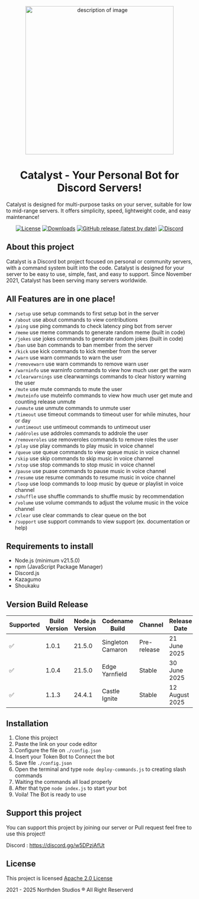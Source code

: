 <div align="center">
	<img src="https://github.com/user-attachments/assets/f4d92224-7fe2-4b13-95ad-5204b189478e" alt="description of image" width="400"/>
</div>

<h1 align="center">
	Catalyst - Your Personal Bot for Discord Servers!
</h1>

Catalyst is designed for multi-purpose tasks on your server, suitable for low to mid-range servers. It offers simplicity, speed, lightweight code, and easy maintenance!

<div align="center">
   
  [![License](https://img.shields.io/badge/License-Apache%202.0-blue.svg)](https://github.com/Northden-Studios/Catalyst/blob/main/LICENSE)
  [![Downloads](https://img.shields.io/github/downloads/Northden-Studios/Catalyst/total)]()
  [![GitHub release (latest by date)](https://img.shields.io/github/v/release/Northden-Studios/Catalyst)](https://github.com/Northden-Studios/Catalyst/release)
  [![Discord](https://img.shields.io/discord/882318291014651924?logo=discord&labelColor=white&color=5865f2)](https://discord.gg/w5DPzjAfUt)
  
</div>

## About this project
Catalyst is a Discord bot project focused on personal or community servers, with a command system built into the code. Catalyst is designed for your server to be easy to use, simple, fast, and easy to support. Since November 2021, Catalyst has been serving many servers worldwide.

## All Features are in one place! 
- ``/setup`` use setup commands to first setup bot in the server
- ``/about`` use about commands to view contributions
- ``/ping`` use ping commands to check latency ping bot from server
- ``/meme`` use meme commands to generate random meme (built in code)
- ``/jokes`` use jokes commands to generate random jokes (built in code)
- ``/ban`` use ban commands to ban member from the server
- ``/kick`` use kick commands to kick member from the server
- ``/warn`` use warn commands to warn the user
- ``/removewarn`` use warn commands to remove warn user
- ``/warninfo`` use warninfo commands to view how much user get the warn
- ``/clearwarnings`` use clearwarnings commands to clear history warning the user
- ``/mute`` use mute commands to mute the user
- ``/muteinfo`` use muteinfo commands to view how much user get mute and counting release unmute
- ``/unmute`` use unmute commands to unmute user
- ``/timeout`` use timeout commands to timeout user for while minutes, hour or day
- ``/untimeout`` use untimeout commands to untimeout user
- ``/addroles`` use addroles commands to addrole the user
- ``/removeroles`` use removeroles commands to remove roles the user
- ``/play`` use play commands to play music in voice channel
- ``/queue`` use queue commands to view queue music in voice channel
- ``/skip`` use skip commands to skip music in voice channel
- ``/stop`` use stop commands to stop music in voice channel
- ``/pause`` use puase commands to pause music in voice channel
- ``/resume`` use resume commands to resume music in voice channel
- ``/loop`` use loop commands to loop music by queue or playlist in voice channel
- ``/shuffle`` use shuffle commands to shuffle music by recommendation
- ``/volume`` use volume commands to adjust the volume music in the voice channel
- ``/clear`` use clear commands to clear queue on the bot
- ``/support`` use support commands to view support (ex. documentation or help)

## Requirements to install
- Node.js (minimum v21.5.0)
- npm (JavaScript Package Manager)
- Discord.js
- Kazagumo
- Shoukaku

## Version Build Release
| Supported  | Build Version  | Node.js Version | Codename Build | Channel | Release Date | End of Support |
|-|-|-|-|-|-|-|
| :white_check_mark: | 1.0.1 | 21.5.0 | Singleton Camaron | Pre-release | 21 June 2025 | 3 January 2026 |
| :white_check_mark: | 1.0.4 | 21.5.0 | Edge Yarnfield | Stable | 30 June 2025 | 3 January 2026 |
| :white_check_mark: | 1.1.3 | 24.4.1 | Castle Ignite | Stable | 12 August 2025 | 13 March 2026 |

## Installation
1. Clone this project
2. Paste the link on your code editor
3. Configure the file on ``./config.json``
4. Insert your Token Bot to Connect the bot
5. Save file ``./config.json``
6. Open the terminal and type ``node deploy-commands.js`` to creating slash commands
7. Waiting the commands all load properly
8. After that type ``node index.js`` to start your bot
9. Voila! The Bot is ready to use

## Support this project
You can support this project by joining our server or Pull request
feel free to use this project!

Discord : https://discord.gg/w5DPzjAfUt

## License
This project is licensed [Apache 2.0 License](https://github.com/Northden-Studios/Catalyst/blob/main/LICENSE)

2021 - 2025 Northden Studios ®️ All Right Reserverd
